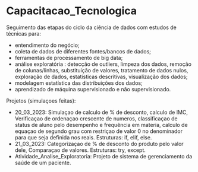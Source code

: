 # Capacitacao_Tecnologica
  
Seguimento das etapas do ciclo da ciência de dados com estudos de técnicas para:
- entendimento do negócio;
- coleta de dados de diferentes fontes/bancos de dados;
- ferramentas de processamento de big data;
- análise exploratória : detecção de outliers, limpeza dos dados, remoção de colunas/linhas,
substituição de valores, tratamento de dados nulos, exploração de dados, estatísticas descritivas, visualização dos dados;
- modelagem estatística das distribuições dos dados;
- aprendizado de máquina supervisionado e não supervisionado.

Projetos (simulaçoes feitas): 

- 20_03_2023: Simulaçao de calculo de % de desconto, calculo de IMC, Verificaçao de ordenaçao crescente de numeros, classificaçao de status de aluno pelo desempenho e frequência em materia, calculo de equaçao de segundo grau com restriçao de valor 0 no denominador para que seja definida nos reais.
Estruturas: if, elif, else. 
- 21_03_2023: Categorizaçao de % de desconto do produto pelo valor dele, Comparaçao de valores. 
Estruturas: try, except.
- Atividade_Analise_Exploratoria: Projeto de sistema de gerenciamento da saúde de um paciente.
